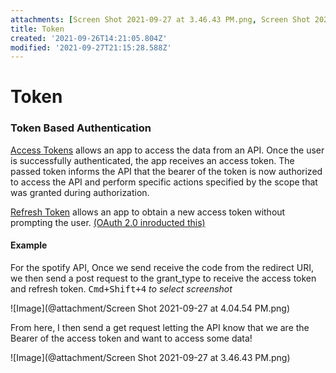```yaml
---
attachments: [Screen Shot 2021-09-27 at 3.46.43 PM.png, Screen Shot 2021-09-27 at 4.04.54 PM.png]
title: Token
created: '2021-09-26T14:21:05.804Z'
modified: '2021-09-27T21:15:28.588Z'
---
```


# Token
### Token Based Authentication
[Access Tokens](https://auth0.com/docs/security/tokens/access-tokens) allows an app to access the data from an API. Once the user is successfully authenticated, the app receives an access token. The passed token informs the API that the bearer of the token is now authorized to access the API and perform specific actions specified by the scope that was granted during authorization.

[Refresh Token](https://auth0.com/docs/security/tokens/refresh-tokens) allows an app to obtain a new access token without prompting the user. [(OAuth 2.0 inroducted this)](https://www.varonis.com/blog/what-is-oauth/)

#### Example
For the spotify API, Once we send receive the code from the redirect URI, we then send a post request to the grant_type to receive the access token and refresh token. <kbd>Cmd+Shift+4</kbd> *to select screenshot*

![Image](@attachment/Screen Shot 2021-09-27 at 4.04.54 PM.png)

From here, I then send a get request letting the API know that we are the Bearer of the access token and want to access some data!

![Image](@attachment/Screen Shot 2021-09-27 at 3.46.43 PM.png)

